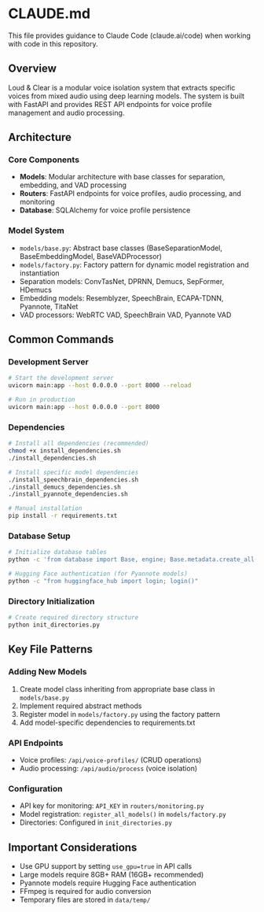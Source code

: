 # CLAUDE.md

This file provides guidance to Claude Code (claude.ai/code) when working with code in this repository.

## Overview
Loud & Clear is a modular voice isolation system that extracts specific voices from mixed audio using deep learning models. The system is built with FastAPI and provides REST API endpoints for voice profile management and audio processing.

## Architecture

### Core Components
- **Models**: Modular architecture with base classes for separation, embedding, and VAD processing
- **Routers**: FastAPI endpoints for voice profiles, audio processing, and monitoring
- **Database**: SQLAlchemy for voice profile persistence

### Model System
- `models/base.py`: Abstract base classes (BaseSeparationModel, BaseEmbeddingModel, BaseVADProcessor)
- `models/factory.py`: Factory pattern for dynamic model registration and instantiation  
- Separation models: ConvTasNet, DPRNN, Demucs, SepFormer, HDemucs
- Embedding models: Resemblyzer, SpeechBrain, ECAPA-TDNN, Pyannote, TitaNet
- VAD processors: WebRTC VAD, SpeechBrain VAD, Pyannote VAD

## Common Commands

### Development Server
```bash
# Start the development server
uvicorn main:app --host 0.0.0.0 --port 8000 --reload

# Run in production
uvicorn main:app --host 0.0.0.0 --port 8000
```

### Dependencies
```bash
# Install all dependencies (recommended)
chmod +x install_dependencies.sh
./install_dependencies.sh

# Install specific model dependencies  
./install_speechbrain_dependencies.sh
./install_demucs_dependencies.sh
./install_pyannote_dependencies.sh

# Manual installation
pip install -r requirements.txt
```

### Database Setup
```bash
# Initialize database tables
python -c 'from database import Base, engine; Base.metadata.create_all(engine)'

# Hugging Face authentication (for Pyannote models)
python -c "from huggingface_hub import login; login()"
```

### Directory Initialization
```bash
# Create required directory structure
python init_directories.py
```

## Key File Patterns

### Adding New Models
1. Create model class inheriting from appropriate base class in `models/base.py`
2. Implement required abstract methods
3. Register model in `models/factory.py` using the factory pattern
4. Add model-specific dependencies to requirements.txt

### API Endpoints
- Voice profiles: `/api/voice-profiles/` (CRUD operations)
- Audio processing: `/api/audio/process` (voice isolation)

### Configuration
- API key for monitoring: `API_KEY` in `routers/monitoring.py`
- Model registration: `register_all_models()` in `models/factory.py`
- Directories: Configured in `init_directories.py`

## Important Considerations
- Use GPU support by setting `use_gpu=true` in API calls
- Large models require 8GB+ RAM (16GB+ recommended)
- Pyannote models require Hugging Face authentication
- FFmpeg is required for audio conversion
- Temporary files are stored in `data/temp/`